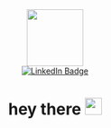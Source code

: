 <div id="header" align="center">
  <img src="https://media.giphy.com/media/v1.Y2lkPTc5MGI3NjExZ2FmNDNjc2UxenNxbGtzZ2t1dHl5MjZ4a2c4ZHp3dTlyMzRqYzAwaiZlcD12MV9pbnRlcm5hbF9naWZfYnlfaWQmY3Q9Zw/Ah3zHH7hvsSB2/giphy.gif" width="100"/>
</div>
<div id="badges" align="center">
  <a href="https://www.linkedin.com/in/adam-keith-538586249/">
    <img src="https://img.shields.io/badge/LinkedIn-blue?style=for-the-badge&logo=linkedin&logoColor=white" alt="LinkedIn Badge"/>
  </a>
</div>
<div id="profile_views" align="center">
  <img src="https://komarev.com/ghpvc/?username=AdamKeith1e&style=flat-square&color=red" alt=""/>
  <h1>
    hey there
    <img src="https://media.giphy.com/media/hvRJCLFzcasrR4ia7z/giphy.gif" width="30px"/>
  </h1>
</div>
